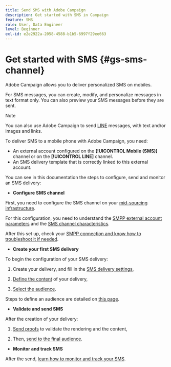 ```yaml
---
title: Send SMS with Adobe Campaign
description: Get started with SMS in Campaign
feature: SMS
role: User, Data Engineer
level: Beginner
exl-id: e2e2922a-2058-4588-b1b5-6997f29ee663
---
```

# Get started with SMS {#gs-sms-channel}

Adobe Campaign allows you to deliver personalized SMS on mobiles.

For SMS messages, you can create, modify, and personalize messages in text format only. You can also preview your SMS messages before they are sent.

>[!NOTE]
>
>You can also use Adobe Campaign to send [LINE](../../send/line.md) messages, with text and/or images and links.

To deliver SMS to a mobile phone with Adobe Campaign, you need:

* An external account configured on the **[!UICONTROL Mobile (SMS)]** channel or on the **[!UICONTROL LINE]** channel. 
* An SMS delivery template that is correctly linked to this external account.

You can see in this documentation the steps to configure, send and monitor an SMS delivery:

* **Configure SMS channel**

First, you need to configure the SMS channel on your [mid-sourcing infrastructure](sms-mid-sourcing.md). 

<!--The steps depend on the platform: either you have [a standalone instance](sms-standalone-instance.md) or you are in [a mid-sourcing infrastructure](sms-mid-sourcing.md).-->

For this configuration, you need to understand the [SMPP external account parameters](smpp-external-account.md) and the [SMS channel characteristics](sms-channel.md).

After this set up, check your [SMPP connection and know how to troubleshoot it if needed](smpp-connection.md).

* **Create your first SMS delivery**

To begin the configuration of your SMS delivery: 

1. Create your delivery, and fill in the [SMS delivery settings](sms-delivery-settings.md),

1. [Define the content](sms-content.md) of your delivery,

1. [Select the audience](sms-audience.md).

Steps to define an audience are detailed on [this page](../../audiences/create-audiences.md).

* **Validate and send SMS** 

After the creation of your delivery:

1. [Send proofs](sms-proofs.md) to validate the rendering and the content,

1. Then, [send to the final audience](sms-send.md).

* **Monitor and track SMS** 

After the send, [learn how to monitor and track your SMS](sms-monitor.md).

